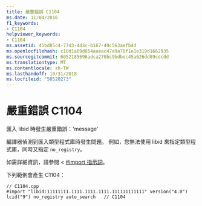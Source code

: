 ```yaml
---
title: 嚴重錯誤 C1104
ms.date: 11/04/2016
f1_keywords:
- C1104
helpviewer_keywords:
- C1104
ms.assetid: 45bd85c4-77d3-4d3c-b167-49c563aefb4d
ms.openlocfilehash: c10d1a89d854aaeac47a9a70f1e1e319d1662935
ms.sourcegitcommit: 6052185696adca270bc9bdbec45a626dd89cdcdd
ms.translationtype: MT
ms.contentlocale: zh-TW
ms.lasthandoff: 10/31/2018
ms.locfileid: "50520273"
---
```

# <a name="fatal-error-c1104"></a>嚴重錯誤 C1104

匯入 libid 時發生嚴重錯誤：'message'

編譯器偵測到匯入類型程式庫時發生問題。  例如，您無法使用 libid 來指定類型程式庫，同時又指定 `no_registry`。

如需詳細資訊，請參閱 < [#import 指示詞](../../preprocessor/hash-import-directive-cpp.md)。

下列範例會產生 C1104：

```
// C1104.cpp
#import "libid:11111111.1111.1111.1111.111111111111" version("4.0") lcid("9") no_registry auto_search   // C1104
```